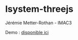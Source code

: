 # lsystem-threejs

Jérémie Metter-Rothan - IMAC3

Demo : [disponible ici](http://projects.metter-rothan.fr/lsystem-threejs/)